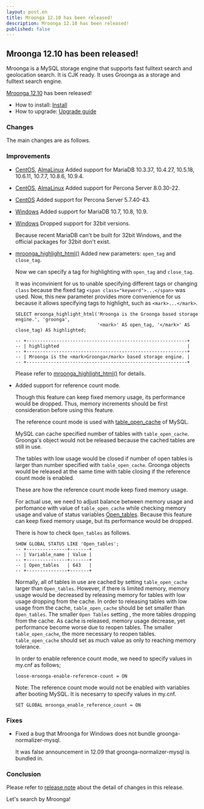 ```yaml
---
layout: post.en
title: Mroonga 12.10 has been released!
description: Mroonga 12.10 has been released!
published: false
---
```


## Mroonga 12.10 has been released!

Mroonga is a MySQL storage engine that supports fast fulltext search
and geolocation search. It is CJK ready. It uses Groonga as a storage
and fulltext search engine.

[Mroonga 12.10](/docs/news.html#release-12-10) has been released!

* How to install: [Install](/docs/install.html)
* How to upgrade: [Upgrade guide](/docs/upgrade.html)

### Changes

The main changes are as follows.

### Improvements

* [CentOS](/docs/install/centos.html), [AlmaLinux](/docs/install/almalinux.html) Added support for MariaDB 10.3.37, 10.4.27, 10.5.18, 
  10.6.11, 10.7.7, 10.8.6, 10.9.4.

* [CentOS](/docs/install/centos.html), [AlmaLinux](/docs/install/almalinux.html) Added support for Percona Server 8.0.30-22.

* [CentOS](/docs/install/centos.html) Added support for Percona Server 5.7.40-43.

* [Windows](/docs/install/windows.html) Added support for MariaDB 10.7, 10.8, 10.9.

* [Windows](/docs/install/windows.html) Dropped support for 32bit versions.

  Because recent MariaDB can't be built for 32bit Windows, and the official packages for 32bit don't exist.

* [mroonga_highlight_html()](/docs/reference/udf/mroonga_highlight_html.html) Added new parameters: `open_tag` and `close_tag`.

  Now we can specify a tag for highlighting with `open_tag` and `close_tag`.

  It was inconvinient for us to unable specifying different tags or changing `class` because the fixed tag `<span class="keyword">...</span>` was used.
  Now, this new parameter provides more convenience for us because it allows specifying tags to highlight, such as `<mark>...</mark>`.

  ```
  SELECT mroonga_highlight_html('Mroonga is the Groonga based storage engine.', 'groonga',
                                '<mark>' AS open_tag, '</mark>' AS close_tag) AS highlighted;

  -- +-----------------------------------------------------------+
  -- | highlighted                                               |
  -- +-----------------------------------------------------------+
  -- | Mroonga is the <mark>Groonga</mark> based storage engine. |
  -- +-----------------------------------------------------------+
  ```

  Please refer to [mroonga_highlight_html()](/docs/reference/udf/mroonga_highlight_html.html) for details.

* Added support for reference count mode.

  Though this feature can keep fixed memory usage, its performance would be dropped.
  Thus, memory increments should be first consideration before using this feature.

  The reference count mode is used with [table_open_cache](https://dev.mysql.com/doc/refman/8.0/en/server-system-variables.html#sysvar_table_open_cache) of MySQL.

  MySQL can cache specified number of tables with `table_open_cache`.
  Groonga's object would not be released because the cached tables are still in use.

  The tables with low usage would be closed if number of open tables is larger than number specified with `table_open_cache`.
  Groonga objects would be released at the same time with table closing if the reference count mode is enabled.

  These are how the reference count mode keep fixed memory usage.

  For actual use, we need to adjust balance between memory usage and perfomance with value of `table_open_cache` while checking
  memory usage and value of status variables [Open_tables](https://dev.mysql.com/doc/refman/8.0/en/server-status-variables.html#statvar_Open_tables). 
  Because this feature can keep fixed memory usage, but its performance would be dropped.

  There is how to check `Open_tables` as follows.

  ```
  SHOW GLOBAL STATUS LIKE 'Open_tables';
  -- +---------------+-------+
  -- | Variable_name | Value |
  -- +---------------+-------+
  -- | Open_tables   | 643   |
  -- +---------------+-------+
  ```

  Normally, all of tables in use are cached by setting `table_open_cache` larger than `Open_tables`.
  However, if there is limited memory, memory usage would be decreased by releasing memory for tables with low usage dropping from the cache.
  In order to releasing tables with low usage from the cache, `table_open_cache` should be set smaller than `Open_tables`.
  The smaller `Open Tables` setting , the more tables dropping from the cache.
  As cache is released, memory usage decrease, yet performance become worse due to reopen tables.
  The smaller `table_open_cache`, the more necessary to reopen tables. `table_open_cache` should set as much value as only to reaching memory tolerance.

  In order to enable reference count mode, we need to specify values in my.cnf as follows;

  ```
  loose-mroonga-enable-reference-count = ON
  ```

  Note: The reference count mode would not be enabled with variables after booting MySQL.
  It is necesarry to specify values in my.cnf.

  ```
  SET GLOBAL mroonga_enable_reference_count = ON
  ```

### Fixes

* Fixed a bug that Mroonga for Windows does not bundle groonga-normalizer-mysql.

  It was false announcement in 12.09 that groonga-normalizer-mysql is bundled in.

### Conclusion

Please refer to [release note](/docs/news.html#release-12-10) about the detail of changes in this release.

Let's search by Mroonga!
